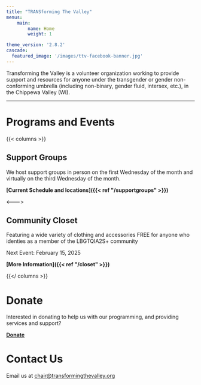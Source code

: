```yaml
---
title: "TRANSforming The Valley"
menus:
    main:
        name: Home
        weight: 1

theme_version: '2.8.2'
cascade:
  featured_image: '/images/ttv-facebook-banner.jpg'
---
```


Transforming the Valley is a volunteer organization working to provide support and resources for anyone under the transgender or gender non-conforming umbrella (including non-binary, gender fluid, intersex, etc.), in the Chippewa Valley (WI).

***

# Programs and Events
{{< columns >}}

## Support Groups
We host support groups in person on the first Wednesday of the month and virtually on the third Wednesday of the month.

**[Current Schedule and locations]({{< ref "/supportgroups" >}})**

<---> 

## Community Closet
Featuring a wide variety of clothing and accessories FREE for anyone who identies as a member of the LBGTQIA2S+ community

Next Event: February 15, 2025

**[More Information]({{< ref "/closet" >}})**

{{</ columns >}}

# Donate
Interested in donating to help us with our programming, and providing services and support?

**[Donate](https://checkout.square.site/merchant/35WWYBEKZMMWZ/checkout/DAH2KNE4IYD3NA3PS747J5GS)**

# Contact Us
Email us at [chair@transformingthevalley.org](mailto:chair@transformingthevalley.org)